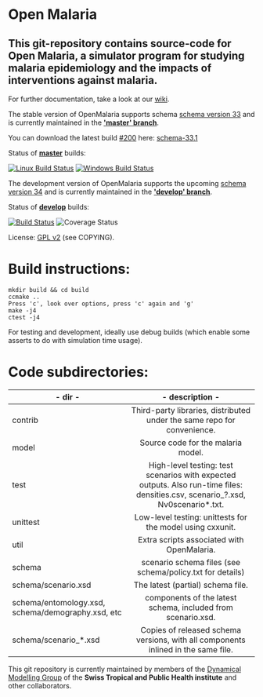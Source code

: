 Open Malaria
============

This git-repository contains source-code for Open Malaria, a simulator program for studying malaria epidemiology and the impacts of interventions against malaria.
------

For further documentation, take a look at our [wiki](https://github.com/SwissTPH/openmalaria/wiki).

The stable version of OpenMalaria supports schema [schema version 33](https://github.com/SwissTPH/openmalaria/wiki/GeneratedSchema33Doc) and is currently maintained in the __['master' branch](https://github.com/SwissTPH/openmalaria/tree/master)__.

You can download the latest build [#200](https://travis-ci.org/SwissTPH/openmalaria/builds/73175741) here: [schema-33.1](https://github.com/SwissTPH/openmalaria/tree/schema-33.1)

Status of __[master](https://github.com/SwissTPH/openmalaria/tree/master)__ builds:

[![Linux Build Status](https://travis-ci.org/SwissTPH/openmalaria.svg?branch=master)](https://travis-ci.org/SwissTPH/openmalaria) [![Windows Build Status](https://ci.appveyor.com/api/projects/status/8el77m2gg4aqqnqg/branch/master?svg=true)](https://ci.appveyor.com/project/tph-thuering/openmalaria/branch/master)

The development version of OpenMalaria supports the upcoming [schema version 34](https://github.com/SwissTPH/openmalaria/wiki/GeneratedSchema34Doc) and is currently maintained in the __['develop' branch](https://github.com/SwissTPH/openmalaria/tree/develop)__.

Status of __[develop](https://github.com/SwissTPH/openmalaria/tree/develop)__ builds:


[![Build Status](https://travis-ci.org/SwissTPH/openmalaria.svg?branch=develop)](https://travis-ci.org/SwissTPH/openmalaria)
![Coverage Status](https://coveralls.io/repos/SwissTPH/openmalaria/badge.svg)


License: [GPL v2](http://opensource.org/licenses/GPL-2.0) (see COPYING).


Build instructions:
===================

```
mkdir build && cd build
ccmake ..
Press 'c', look over options, press 'c' again and 'g'
make -j4
ctest -j4
```

For testing and development, ideally use debug builds (which enable some
asserts to do with simulation time usage).

Code subdirectories:
=============
|- dir    -|- description -|
|----------|:-------------------------------------------------------------------------:|
| contrib | Third-party libraries, distributed under the same repo for convenience.   |
| model   | Source code for the malaria model.                                        |
| test    | High-level testing: test scenarios with expected outputs. Also run-time files: densities.csv, scenario_?.xsd, Nv0scenario*.txt. |
| unittest| Low-level testing: unittests for the model using cxxunit. |
| util    | Extra scripts associated with OpenMalaria. |
| schema  | scenario schema files (see schema/policy.txt for details) |
| schema/scenario.xsd | The latest (partial) schema file. |
| schema/entomology.xsd, schema/demography.xsd, etc | components of the latest schema, included from scenario.xsd. |
| schema/scenario_*.xsd | Copies of released schema versions, with all components inlined in the same file. |

This git repository is currently maintained by members of the [Dynamical Modelling Group](http://www.swisstph.ch/about-us/departments/epidemiology-and-public-health-eph/health-systems-research-and-dynamical-modelling/dynamical-modelling.html) of the __Swiss Tropical and Public Health institute__ and other collaborators.
